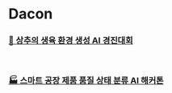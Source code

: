 # Dacon

### [🥬 상추의 생육 환경 생성 AI 경진대회](https://github.com/susooo/Dacon/blob/main/%EC%83%81%EC%B6%94%EC%9D%98%20%EC%83%9D%EC%9C%A1%20%ED%99%98%EA%B2%BD%20%EC%83%9D%EC%84%B1) 
<br>

### [🏭 스마트 공장 제품 품질 상태 분류 AI 해커톤](https://github.com/susooo/Dacon/tree/main/%EC%8A%A4%EB%A7%88%ED%8A%B8%20%EA%B3%B5%EC%9E%A5%20%EC%A0%9C%ED%92%88%20%ED%92%88%EC%A7%88%20%EC%83%81%ED%83%9C%20%EB%B6%84%EB%A5%98%20%ED%95%B4%EC%BB%A4%ED%86%A4)
